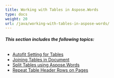```yaml
---
title: Working with Tables in Aspose.Words
type: docs
weight: 20
url: /java/working-with-tables-in-aspose-words/
---
```


###### **This section includes the following topics:**

- [Autofit Setting for Tables](https://docs.aspose.com/words/java/autofit-setting-for-tables/)
- [Joining Tables in Document](https://docs.aspose.com/words/java/joining-tables-in-document/)
- [Split Tables using Aspose.Words](https://docs.aspose.com/words/java/split-tables-using-aspose-words/)
- [Repeat Table Header Rows on Pages](https://docs.aspose.com/words/java/repeat-table-header-rows-on-pages/)
